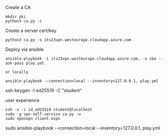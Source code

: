 

Create a CA
```
mkdir pki
python3 ca.py -c
```

Create a server cert/key
```
python3 ca.py -s its23vpn.westeurope.cloudapp.azure.com
```

Deploy via ansible
```
ansible-playbook -i its23vpn.westeurope.cloudapp.azure.com, -u sba --ask-pass play.yml

or locally

ansible-playbook --connection=local --inventory=127.0.0.1, play.yml 
```

ssh-keygen -t ed25519 -C "student"

user experience
```
ssh -v -i id_ed25519 student@localhost
sudo -g vpn-self-service ca.py -u
sudo openvpn client.ovpn
```
sudo ansible-playbook --connection=local --inventory=127.0.0.1, play.yml

